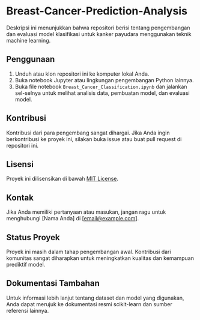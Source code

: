 # Breast-Cancer-Prediction-Analysis
Deskripsi ini menunjukkan bahwa repositori berisi tentang pengembangan dan evaluasi model klasifikasi untuk kanker payudara menggunakan teknik machine learning.

## Penggunaan
1. Unduh atau klon repositori ini ke komputer lokal Anda.
2. Buka notebook Jupyter atau lingkungan pengembangan Python lainnya.
3. Buka file notebook `Breast_Cancer_Classification.ipynb` dan jalankan sel-selnya untuk melihat analisis data, pembuatan model, dan evaluasi model.

## Kontribusi
Kontribusi dari para pengembang sangat dihargai. Jika Anda ingin berkontribusi ke proyek ini, silakan buka issue atau buat pull request di repositori ini.

## Lisensi
Proyek ini dilisensikan di bawah [MIT License](LICENSE).

## Kontak
Jika Anda memiliki pertanyaan atau masukan, jangan ragu untuk menghubungi [Nama Anda] di [email@example.com].

## Status Proyek
Proyek ini masih dalam tahap pengembangan awal. Kontribusi dari komunitas sangat diharapkan untuk meningkatkan kualitas dan kemampuan prediktif model.

## Dokumentasi Tambahan
Untuk informasi lebih lanjut tentang dataset dan model yang digunakan, Anda dapat merujuk ke dokumentasi resmi scikit-learn dan sumber referensi lainnya.
